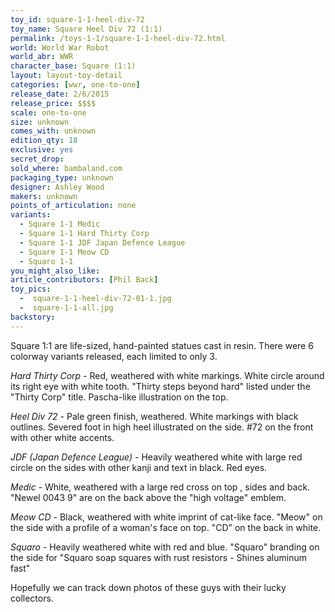 ```yaml
---
toy_id: square-1-1-heel-div-72
toy_name: Square Heel Div 72 (1:1)
permalink: /toys-1-1/square-1-1-heel-div-72.html
world: World War Robot
world_abr: WWR
character_base: Square (1:1)
layout: layout-toy-detail
categories: [wwr, one-to-one]
release_date: 2/6/2015
release_price: $$$$
scale: one-to-one
size: unknown
comes_with: unknown
edition_qty: 18
exclusive: yes
secret_drop:
sold_where: bambaland.com
packaging_type: unknown
designer: Ashley Wood
makers: unknown
points_of_articulation: none
variants: 
  - Square 1-1 Medic
  - Square 1-1 Hard Thirty Corp
  - Square 1-1 JDF Japan Defence League
  - Square 1-1 Meow CD
  - Squaro 1-1
you_might_also_like:  
article_contributors: [Phil Back]
toy_pics:
  -  square-1-1-heel-div-72-01-1.jpg
  -  square-1-1-all.jpg
backstory:  
---
```

Square 1:1 are life-sized, hand-painted statues cast in resin. There were 6 colorway variants released, each limited to only 3.

*Hard Thirty Corp* - Red, weathered with white markings. White circle around its right eye with white tooth. "Thirty steps beyond hard" listed under the "Thirty Corp" title. Pascha-like illustration on the top.

*Heel Div 72* - Pale green finish, weathered. White markings with black outlines. Severed foot in high heel illustrated on the side. #72 on the front with other white accents.

*JDF (Japan Defence League)* -  Heavily weathered white with large red circle on the sides with other kanji and text in black. Red eyes.

*Medic* - White, weathered with a large red cross on top , sides and back. "Newel 0043 9" are on the back above the "high voltage" emblem.

*Meow CD* - Black, weathered with white imprint of cat-like face. "Meow" on the side with a profile of a woman's face on top. "CD" on the back in white.

*Squaro* - Heavily weathered white with red and blue. "Squaro" branding on the side for "Squaro soap squares with rust resistors - Shines aluminum fast"

Hopefully we can track down photos of these guys with their lucky collectors.